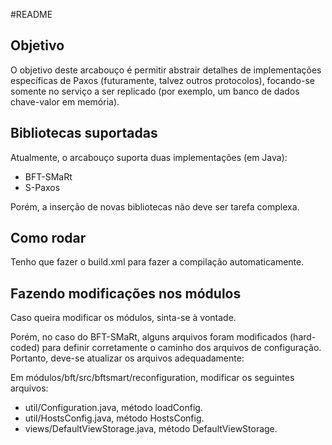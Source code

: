#README

## Objetivo

O objetivo deste arcabouço é permitir abstrair detalhes de implementações específicas de Paxos (futuramente, talvez outros protocolos), focando-se somente no serviço a ser replicado (por exemplo, um banco de dados chave-valor em memória).


## Bibliotecas suportadas

Atualmente, o arcabouço suporta duas implementações (em Java):

* BFT-SMaRt
* S-Paxos

Porém, a inserção de novas bibliotecas não deve ser tarefa complexa.

## Como rodar

Tenho que fazer o build.xml para fazer a compilação automaticamente.

## Fazendo modificações nos módulos

Caso queira modificar os módulos, sinta-se à vontade. 

Porém, no caso do BFT-SMaRt, alguns arquivos foram modificados (hard-coded) para definir corretamente o caminho dos arquivos de configuração. Portanto, deve-se atualizar os arquivos adequadamente:

Em módulos/bft/src/bftsmart/reconfiguration, modificar os seguintes arquivos: 

*  util/Configuration.java, método loadConfig.
*  util/HostsConfig.java, método HostsConfig.
*  views/DefaultViewStorage.java, método DefaultViewStorage.